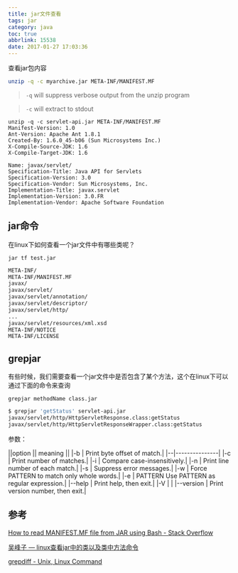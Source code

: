 ```yaml
---
title: jar文件查看
tags: jar
category: java
toc: true
abbrlink: 15538
date: 2017-01-27 17:03:36
---
```



查看jar包内容

```bash
unzip -q -c myarchive.jar META-INF/MANIFEST.MF
```
> `-q` will suppress verbose output from the unzip program

> `-c` will extract to stdout

```
unzip -q -c servlet-api.jar META-INF/MANIFEST.MF
Manifest-Version: 1.0
Ant-Version: Apache Ant 1.8.1
Created-By: 1.6.0_45-b06 (Sun Microsystems Inc.)
X-Compile-Source-JDK: 1.6
X-Compile-Target-JDK: 1.6

Name: javax/servlet/
Specification-Title: Java API for Servlets
Specification-Version: 3.0
Specification-Vendor: Sun Microsystems, Inc.
Implementation-Title: javax.servlet
Implementation-Version: 3.0.FR
Implementation-Vendor: Apache Software Foundation

```

## jar命令

在linux下如何查看一个jar文件中有哪些类呢？

`jar tf test.jar`

```bash
META-INF/
META-INF/MANIFEST.MF
javax/
javax/servlet/
javax/servlet/annotation/
javax/servlet/descriptor/
javax/servlet/http/
...
javax/servlet/resources/xml.xsd
META-INF/NOTICE
META-INF/LICENSE
```

## grepjar

有些时候，我们需要查看一个jar文件中是否包含了某个方法，这个在linux下可以通过下面的命令来查询

`grepjar methodName class.jar`

```bash
$ grepjar 'getStatus' servlet-api.jar
javax/servlet/http/HttpServletResponse.class:getStatus
javax/servlet/http/HttpServletResponseWrapper.class:getStatus
```

参数：

||option || meaning ||
|-b |  Print byte offset of match.|
|--|---------------|
|-c |  Print number of matches.|
|-i |  Compare case-insensitively.|
|-n |  Print line number of each match.|
|-s |  Suppress error messages.|
|-w |  Force PATTERN to match only whole words.|
|-e | PATTERN  Use PATTERN as regular expression.|
|--help |  Print help, then exit.|
|-V |  |
|--version |   Print version number, then exit.|


## 参考

[How to read MANIFEST.MF file from JAR using Bash - Stack Overflow](http://stackoverflow.com/questions/7066063/how-to-read-manifest-mf-file-from-jar-using-bash)

[吴峰子 — linux查看jar中的类以及类中方法命令](http://xiaofengwu.tumblr.com/post/63518704051/linux%E6%9F%A5%E7%9C%8Bjar%E4%B8%AD%E7%9A%84%E7%B1%BB%E4%BB%A5%E5%8F%8A%E7%B1%BB%E4%B8%AD%E6%96%B9%E6%B3%95%E5%91%BD%E4%BB%A4)

[grepdiff - Unix, Linux Command](http://www.tutorialspoint.com/unix_commands/grepjar.htm)


